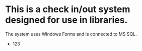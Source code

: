 # This is a check in/out system designed for use in libraries. 

The system uses Windows Forms and is connected to MS SQL.

<ul>
  <li>123</li>
</ul>
